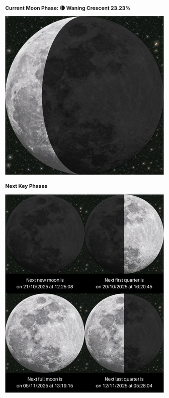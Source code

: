 ### Current Moon Phase: 🌘 Waning Crescent 23.23%
![Moon Phase](moonphase.png)
### Next Key Phases
![Gallery](gallery.png)